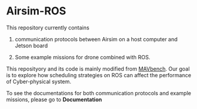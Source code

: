 # Airsim-ROS
This repository currently contains

1. communication protocols between Airsim on a host computer and Jetson board

2. Some example missions for drone combined with ROS. 

This reposityory and its code is mainly modified from [MAVbench](https://github.com/harvard-edge/MAVBench). Our goal is to explore how scheduling strategies on ROS can affect the performance of Cyber-physical system. 

To see the documentations for both communication protocols and example missions, please go to **Documentation**
